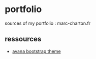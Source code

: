 # portfolio
sources of my portfolio : marc-charton.fr

## ressources
- [avana bootstrap theme](http://www.designstub.com/projects/avana-minimal-portfolio-template-build-bootstrap/)
